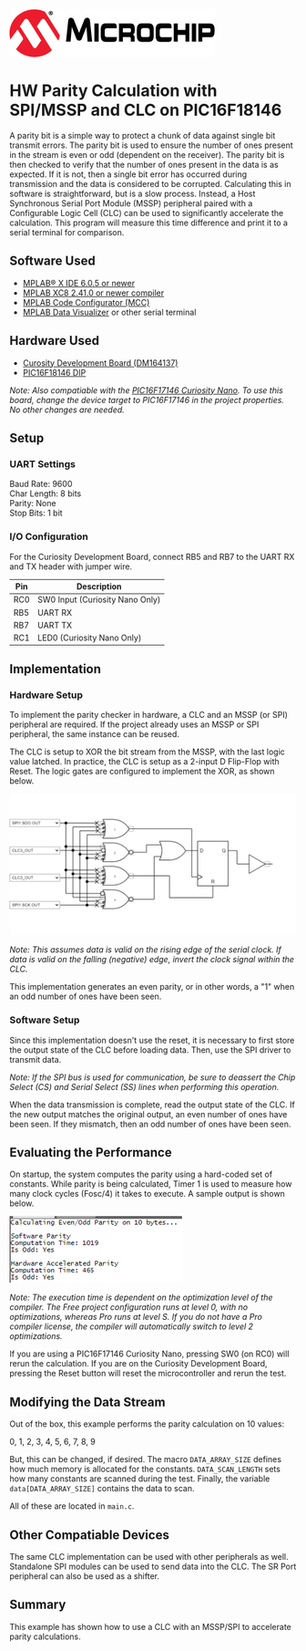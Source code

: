 <!-- Please do not change this logo with link -->

[![MCHP](images/microchip.png)](https://www.microchip.com)

# HW Parity Calculation with SPI/MSSP and CLC on PIC16F18146

A parity bit is a simple way to protect a chunk of data against single bit transmit errors. The parity bit is used to ensure the number of ones present in the stream is even or odd (dependent on the receiver). The parity bit is then checked to verify that the number of ones present in the data is as expected. If it is not, then a single bit error has occurred during transmission and the data is considered to be corrupted. Calculating this in software is straightforward, but is a slow process. Instead, a Host Synchronous Serial Port Module (MSSP) peripheral paired with a Configurable Logic Cell (CLC) can be used to significantly accelerate the calculation. This program will measure this time difference and print it to a serial terminal for comparison. 

## Software Used  
- [MPLAB® X IDE 6.0.5 or newer](https://www.microchip.com/en-us/tools-resources/develop/mplab-x-ide?utm_source=GitHub&utm_medium=&utm_campaign=MCU8_MMTCha_pic181xx&utm_content=pic16f18146-hw-parity-mplab-mcc-github)
- [MPLAB XC8 2.41.0 or newer compiler](https://www.microchip.com/en-us/tools-resources/develop/mplab-xc-compilers?utm_source=GitHub&utm_medium=&utm_campaign=MCU8_MMTCha_pic181xx&utm_content=pic16f18146-hw-parity-mplab-mcc-github)
- [MPLAB Code Configurator (MCC)](https://www.microchip.com/en-us/tools-resources/configure/mplab-code-configurator?utm_source=GitHub&utm_medium=&utm_campaign=MCU8_MMTCha_pic181xx&utm_content=pic16f18146-hw-parity-mplab-mcc-github)
- [MPLAB Data Visualizer](https://www.microchip.com/en-us/tools-resources/debug/mplab-data-visualizer?utm_source=GitHub&utm_medium=&utm_campaign=MCU8_MMTCha_pic181xx&utm_content=pic16f18146-hw-parity-mplab-mcc-github) or other serial terminal

## Hardware Used

- [Curosity Development Board (DM164137)](https://www.microchip.com/en-us/development-tool/DM164137?utm_source=GitHub&utm_medium=&utm_campaign=MCU8_MMTCha_pic181xx&utm_content=pic16f18146-hw-parity-mplab-mcc-github)
- [PIC16F18146 DIP](https://www.microchip.com/en-us/product/PIC16F18146?utm_source=GitHub&utm_medium=&utm_campaign=MCU8_MMTCha_pic181xx&utm_content=pic16f18146-hw-parity-mplab-mcc-github)  

*Note: Also compatiable with the [PIC16F17146 Curiosity Nano](https://www.microchip.com/en-us/development-tool/EV72J15A?utm_source=GitHub&utm_medium=&utm_campaign=MCU8_MMTCha_pic181xx&utm_content=pic16f18146-hw-parity-mplab-mcc-github). To use this board, change the device target to PIC16F17146 in the project properties. No other changes are needed.*

## Setup

### UART Settings

Baud Rate: 9600  
Char Length: 8 bits  
Parity: None  
Stop Bits: 1 bit  

### I/O Configuration

For the Curiosity Development Board, connect RB5 and RB7 to the UART RX and TX header with jumper wire. 

| Pin | Description
| --- | ----------
| RC0 | SW0 Input (Curiosity Nano Only)
| RB5 | UART RX
| RB7 | UART TX
| RC1 | LED0 (Curiosity Nano Only)  

## Implementation  

### Hardware Setup

To implement the parity checker in hardware, a CLC and an MSSP (or SPI) peripheral are required. If the project already uses an MSSP or SPI peripheral, the same instance can be reused.  

The CLC is setup to XOR the bit stream from the MSSP, with the last logic value latched. In practice, the CLC is setup as a 2-input D Flip-Flop with Reset. The logic gates are configured to implement the XOR, as shown below.

![Parity Calculator](./images/parityCalculator.png)

*Note: This assumes data is valid on the rising edge of the serial clock. If data is valid on the falling (negative) edge, invert the clock signal within the CLC.*  

This implementation generates an even parity, or in other words, a "1" when an odd number of ones have been seen.  

### Software Setup
Since this implementation doesn't use the reset, it is necessary to first store the output state of the CLC before loading data. Then, use the SPI driver to transmit data.  

*Note: If the SPI bus is used for communication, be sure to deassert the Chip Select (CS) and Serial Select (SS) lines when performing this operation.*  

When the data transmission is complete, read the output state of the CLC. If the new output matches the original output, an even number of ones have been seen. If they mismatch, then an odd number of ones have been seen.  

## Evaluating the Performance
On startup, the system computes the parity using a hard-coded set of constants. While parity is being calculated, Timer 1 is used to measure how many clock cycles (Fosc/4) it takes to execute. A sample output is shown below.

![Output of the Parity](./images/output.PNG)  

*Note: The execution time is dependent on the optimization level of the compiler. The Free project configuration runs at level 0, with no optimizations, whereas Pro runs at level S. If you do not have a Pro compiler license, the compiler will automatically switch to level 2 optimizations.*

If you are using a PIC16F17146 Curiosity Nano, pressing SW0 (on RC0) will rerun the calculation. If you are on the Curiosity Development Board, pressing the Reset button will reset the microcontroller and rerun the test. 

## Modifying the Data Stream
Out of the box, this example performs the parity calculation on 10 values:  
  
 0, 1, 2, 3, 4, 5, 6, 7, 8, 9  
   
But, this can be changed, if desired. The macro `DATA_ARRAY_SIZE` defines how much memory is allocated for the constants. `DATA_SCAN_LENGTH` sets how many constants are scanned during the test. Finally, the variable `data[DATA_ARRAY_SIZE]` contains the data to scan.

All of these are located in `main.c`.

## Other Compatiable Devices
The same CLC implementation can be used with other peripherals as well. Standalone SPI modules can be used to send data into the CLC. The SR Port peripheral can also be used as a shifter.  

## Summary
This example has shown how to use a CLC with an MSSP/SPI to accelerate parity calculations. 